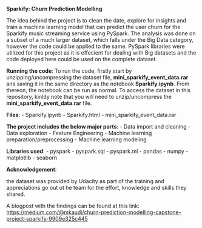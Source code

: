 **Sparkify: Churn Prediction Modelling**

The idea behind the project is to clean the date, explore for insights and train a machine learning model that can predict the user churn for the Sparkify music streaming service using PySpark.
The analysis was done on a subset of a much larger dataset, which falls under the Big Data category, however the code could be applied to the same.
PySpark libraries were utilized for this project as it is effecient for dealing with Big datasets and the code deployed here could be used on the complete dataset.


**Running the code**:
To run the code, firstly start by unzipping/uncompressing the dataset file, **mini_sparkify_event_data.rar** ans saving it in the same directory as the notebook **Sparkify.ipynb**.
From thereon, the notebook can be run as normal.
To access the dataset in this repository, kinldy note that you will need to unzip/uncompress the **mini_sparkify_event_data.rar** file.

**Files**:
	- Sparkify.ipynb 
 	- Sparkify.html
  	- mini_sparkify_event_data.rar
 
**The project includes the below major parts**:	
	- Data import and cleaning
	- Data exploration
	- Feature Engineering
	- Machine learning preparation/preprocessing
	- Machine learning modeling

**Libraries used**:
	- pyspark
 		- pyspark.sql
   		- pyspark.ml
	- pandas
	- numpy
	- matplotlib
	- seaborn

**Acknowledgement**:

the dataset was provided by Udacity as part of the training and appreciations go out ot he team for the effort, knowledge and skills they shared.

A blogpost with the findings can be found at this link: https://medium.com/@mkaudi/churn-prediction-modelling-capstone-project-sparkify-9909e325c445
